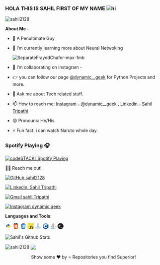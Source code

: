 ### HOLA THIS IS SAHIL FIRST OF MY NAME <img src="https://user-images.githubusercontent.com/1303154/88677602-1635ba80-d120-11ea-84d8-d263ba5fc3c0.gif" width="28px" alt="hi">

<p align="left"> <img src="https://komarev.com/ghpvc/?username=sahil2128&label=Views&color=blue&style=plastic" alt="sahil2128" /> </p>

**About Me -**

- 🔭 A Penultimate Guy
- 🌱 I’m currently learning more about Neural Netwoking



     ![SeparateFrayedChafer-max-1mb](https://user-images.githubusercontent.com/55251741/103231522-f9671280-495d-11eb-9ea0-d2f222dd51ed.gif) 
     
 
- 👯 I’m collaborating on Instagram -
- 👉 you can follow our page [@dynamic__geek](https://www.instagram.com/dynamic__geek/?hl=en) for Python Projects and more.
- 💬 Ask me about Tech related stuff. 
- 📫 How to reach me: [Instagram - @dynamic__geek](https://www.instagram.com/dynamic__geek/?hl=en) , [Linkedin - Sahil Tripathi](https://www.linkedin.com/in/sahil-tripathi-5852b5184/)
- 😄 Pronouns: He/His.
- ⚡ Fun fact: i can watch Naruto whole day. 


### Spotify Playing 🎧

[<img src="https://now-playing-codestackr.vercel.app/api/spotify-playing" alt="codeSTACKr Spotify Playing" width="350" />](https://open.spotify.com/album/3TJz2UBNYJtlEly0sPeNrQ?highlight=spotify:track:1mXVgsBdtIVeCLJnSnmtdV)


🤝🏻 Reach me out!

[![GitHub sahil2128](https://img.shields.io/github/followers/sahil2128?label=follow&style=social)](https://github.com/sahil2128)


[![Linkedin: Sahil Tripathi](https://img.shields.io/badge/-sahiltripathi-blue?style=flat-square&logo=Linkedin&logoColor=white&link=https://www.linkedin.com/in/sahil-tripathi-5852b5184/)](https://www.linkedin.com/in/sahil-tripathi-5852b5184/)

[![Gmail sahil Tripathi](https://img.shields.io/badge/-sahiltripathi-c0392b?style=flat&labelColor=c0392b&logo=gmail&logoColor=white)](mailto:sahiltripathi56@gmail.com)

[![Instagram dynamic geek](https://img.shields.io/badge/-@dynamic__geek-e84393?style=flat&labelColor=e84393&logo=instagram&logoColor=white)](https://www.instagram.com/dynamic__geek/?hl=en)

**Languages and Tools:** 


<code><img height="20" src="https://raw.githubusercontent.com/github/explore/80688e429a7d4ef2fca1e82350fe8e3517d3494d/topics/python/python.png"></code>
<code><img height="20" src="https://raw.githubusercontent.com/github/explore/80688e429a7d4ef2fca1e82350fe8e3517d3494d/topics/html/html.png"></code>
<code><img height="20" src="https://raw.githubusercontent.com/github/explore/80688e429a7d4ef2fca1e82350fe8e3517d3494d/topics/css/css.png"></code>
<code><img height="20" src="https://raw.githubusercontent.com/github/explore/80688e429a7d4ef2fca1e82350fe8e3517d3494d/topics/javascript/javascript.png"></code>
<code><img height="20" src="https://raw.githubusercontent.com/github/explore/80688e429a7d4ef2fca1e82350fe8e3517d3494d/topics/c/c.png"></code>
<code><img height="20" src="https://raw.githubusercontent.com/github/explore/80688e429a7d4ef2fca1e82350fe8e3517d3494d/topics/cpp/cpp.png"></code>
<code><img height="20" src="https://raw.githubusercontent.com/github/explore/80688e429a7d4ef2fca1e82350fe8e3517d3494d/topics/java/java.png"></code>
<code><img height="20" src="https://raw.githubusercontent.com/github/explore/80688e429a7d4ef2fca1e82350fe8e3517d3494d/topics/terminal/terminal.png"></code>






![Sahil's Github Stats](https://github-readme-stats.vercel.app/api?username=sahil2128&show_icons=true&theme=radical&hide=stars,issues)

<img align="center" src="https://github-readme-streak-stats.herokuapp.com/?user=sahil2128&count_private=true&theme=radical" alt="sahil2128" />


<img align="center" src="https://github-readme-stats.anuraghazra1.vercel.app/api/top-langs/?username=sahil2128&layout=compact&theme=radical&count_private=true" />


<p align="center">Show some ❤️ by ⭐ Repositories you find Superior!</p>






